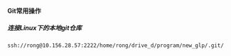 #### Git常用操作

##### 连接Linux下的本地git仓库
``` txt 
ssh://rong@10.156.28.57:2222/home/rong/drive_d/program/new_glp/.git/
```

